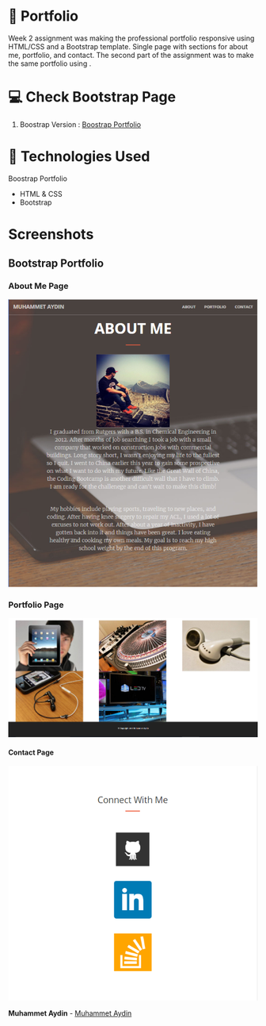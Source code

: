 # :briefcase: Portfolio  
Week 2 assignment was making the professional portfolio responsive using HTML/CSS and a Bootstrap template. Single page with sections for about me, portfolio, and  contact. The second part of the assignment was to make the same portfolio using .

# :computer: Check Bootstrap Page
1. Boostrap Version : [Boostrap Portfolio](https://ma-bootstrap.herokuapp.com/)

# :satellite: Technologies Used

Boostrap Portfolio
  * HTML & CSS
  * Bootstrap

# Screenshots

## Bootstrap Portfolio

### About Me Page
![About Me](/screenshots/bs-about.png)

### Portfolio Page
![Portfolio](/screenshots/bs-portfolio.png)

#### Contact Page
![Contact](/screenshots/bs-connect.png)

**Muhammet Aydin**  - [Muhammet Aydin](https://github.com/muhammeta7)